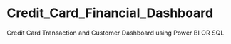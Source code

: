 # Credit_Card_Financial_Dashboard
Credit Card Transaction and Customer Dashboard using Power BI OR SQL 
